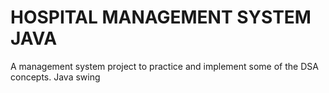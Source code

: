# HOSPITAL MANAGEMENT SYSTEM JAVA
A management system project to practice and implement some of the DSA concepts. Java swing
